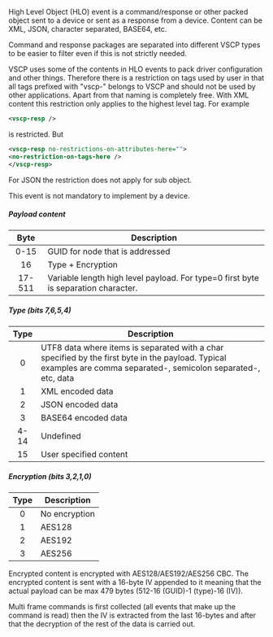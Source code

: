 High Level Object (HLO) event is a command/response or other packed object sent to a device or sent as a response from a device. Content can be XML, JSON, character separated, BASE64, etc.

Command and response packages are separated into different VSCP types to be easier to filter even if this is not strictly needed.  

VSCP uses some of the contents in HLO events to pack driver configuration and other things. Therefore there is a restriction on tags used by user in that all tags prefixed with "vscp-" belongs to VSCP and should not be used by other applications. Apart from that naming is completely free. With XML content this restriction only applies to the highest level tag. For example

```xml
<vscp-resp />
```

is restricted. But

```xml
<vscp-resp no-restrictions-on-attributes-here="">
<no-restriction-on-tags-here />
</vscp-resp>
```

For JSON the restriction does not apply for sub object.

This event is not mandatory to implement by a device.

##### Payload content

 | Byte  | Description |
 | :----:  | ----------- |
 | 0-15  | GUID for node that is addressed |
 | 16 | Type + Encryption |
 | 17-511 | Variable length high level payload. For type=0 first byte is separation character. |

##### Type (bits 7,6,5,4)

 | Type  | Description |
 | :----:  | ----------- |
 | 0 | UTF8 data where items is separated with a char specified by the first byte in the payload. Typical examples are comma separated-, semicolon separated-, etc, data |
| 1 | XML encoded data |
| 2 | JSON encoded data |
| 3 | BASE64 encoded data |
| 4-14 | Undefined |
| 15 | User specified content |

##### Encryption (bits 3,2,1,0)

 | Type  | Description |
 | :----:  | ----------- |
 | 0 | No encryption |
 | 1 | AES128 |
 | 2 | AES192 |
 | 3 | AES256 |

Encrypted content is encrypted with AES128/AES192/AES256 CBC. The encrypted content is sent with a 16-byte IV appended to it meaning that the actual payload can be max 479 bytes (512-16 (GUID)-1 (type)-16 (IV)).

Multi frame commands is first collected (all events that make up the command is read) then the IV is extracted from the last 16-bytes and after that the decryption of the rest of the data is carried out.

